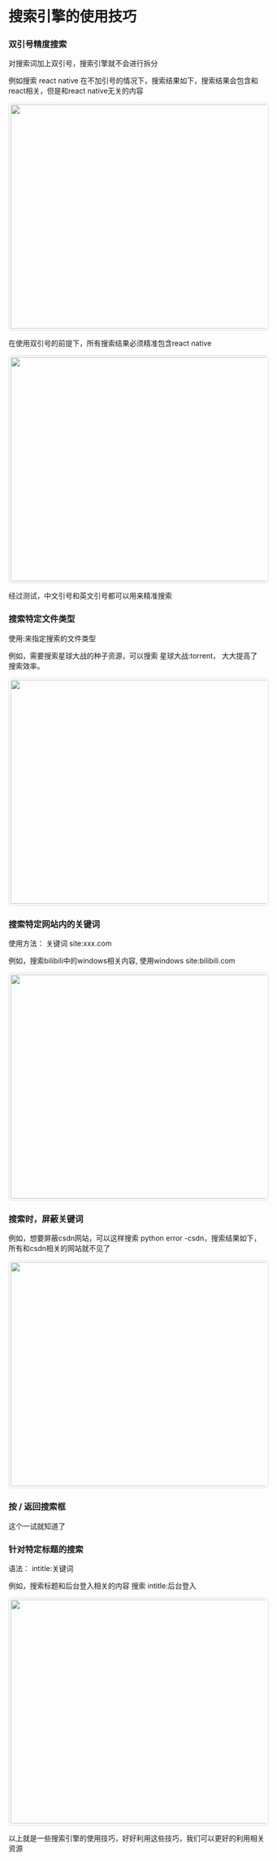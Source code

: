 # 搜索引擎的使用技巧

### 双引号精度搜索

对搜索词加上双引号，搜索引擎就不会进行拆分

例如搜索 react native 在不加引号的情况下，搜索结果如下，搜索结果会包含和react相关，但是和react native无关的内容

<img src="https://s2.loli.net/2023/07/28/17SPy3LJuqZmbYs.png" class="zoom-custom-imgs" style="width: 550px;height: 440px;object-fit: cover;object-position: top;padding: 3px;
border: 1px solid #dfdfdf;border-radius: 6px;" />

在使用双引号的前提下，所有搜索结果必须精准包含react native

<img src="https://s2.loli.net/2023/07/28/emIgAtpZhKa1fcu.png" class="zoom-custom-imgs" style="width: 550px;height: 440px;object-fit: cover;object-position: top;padding: 3px;
border: 1px solid #dfdfdf;border-radius: 6px;" />

经过测试，中文引号和英文引号都可以用来精准搜索

### 搜索特定文件类型

使用:来指定搜索的文件类型

例如，需要搜索星球大战的种子资源，可以搜索 星球大战:torrent， 大大提高了搜索效率。

<img src="https://s2.loli.net/2023/07/28/kc9oNuFwOMvVqLa.png" class="zoom-custom-imgs" style="width: 550px;height: 440px;object-fit: cover;object-position: top;padding: 3px;
border: 1px solid #dfdfdf;border-radius: 6px;" />

### 搜索特定网站内的关键词

使用方法： 关键词 site:xxx.com

例如，搜索bilibili中的windows相关内容, 使用windows site:bilibili.com

<img src="https://s2.loli.net/2023/07/28/2rWXmNzFCs6JlAZ.png" class="zoom-custom-imgs" style="width: 550px;height: 440px;object-fit: cover;object-position: top;padding: 3px;
border: 1px solid #dfdfdf;border-radius: 6px;" />


### 搜索时，屏蔽关键词

例如，想要屏蔽csdn网站，可以这样搜索 python error -csdn，搜索结果如下，所有和csdn相关的网站就不见了

<img src="https://s2.loli.net/2023/07/28/B9gqdKEvfGNtOus.png" class="zoom-custom-imgs" style="width: 550px;height: 440px;object-fit: cover;object-position: top;padding: 3px;
border: 1px solid #dfdfdf;border-radius: 6px;" />

### 按 / 返回搜索框

这个一试就知道了

### 针对特定标题的搜索

语法： intitle:关键词

例如，搜索标题和后台登入相关的内容 搜索 intitle:后台登入

<img src="https://s2.loli.net/2023/07/28/DKdLOSZkTEesAq2.png" class="zoom-custom-imgs" style="width: 550px;height: 440px;object-fit: cover;object-position: top;padding: 3px;
border: 1px solid #dfdfdf;border-radius: 6px;" />



以上就是一些搜索引擎的使用技巧，好好利用这些技巧，我们可以更好的利用相关资源
